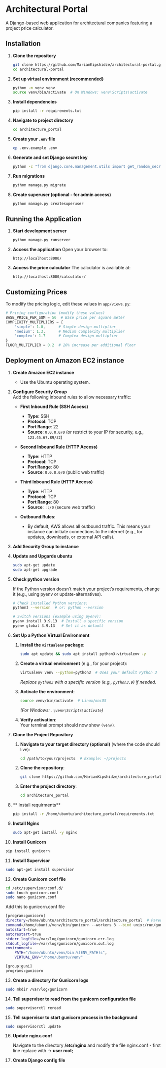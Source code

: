 # Architectural Portal

A Django-based web application for architectural companies featuring a project price calculator.

## Installation

1. **Clone the repository**
   ```bash
   git clone https://github.com/MariamKipshidze/architectural-portal.git
   cd architectural-portal
   ```

2. **Set up virtual environment (recommended)**
   ```bash
   python -m venv venv
   source venv/bin/activate  # On Windows: venv\Scripts\activate
   ```

3. **Install dependencies**
   ```bash
   pip install -r requirements.txt
   ```

4. **Navigate to project directory**
   ```bash
   cd architecture_portal
   ```
   
5. **Create your `.env` file**
   ```bash
   cp .env.example .env
   ```

6. **Generate and set Django secret key**
   ```bash
   python -c "from django.core.management.utils import get_random_secret_key; print(f'SECRET_KEY={get_random_secret_key()}')" >> .env
   ```

7. **Run migrations**
   ```bash
   python manage.py migrate
   ```

8. **Create superuser (optional - for admin access)**
   ```bash
   python manage.py createsuperuser
   ```

## Running the Application

1. **Start development server**
   ```bash
   python manage.py runserver
   ```

2. **Access the application**
   Open your browser to:
   ```
   http://localhost:8000/
   ```

3. **Access the price calculator**
   The calculator is available at:
   ```
   http://localhost:8000/calculator/
   ```

## Customizing Prices

To modify the pricing logic, edit these values in `app/views.py`:

```python
# Pricing configuration (modify these values)
BASE_PRICE_PER_SQM = 50  # Base price per square meter
COMPLEXITY_MULTIPLIERS = {
    'simple': 1.0,      # Simple design multiplier
    'medium': 1.3,      # Medium complexity multiplier
    'complex': 1.7      # Complex design multiplier
}
FLOOR_MULTIPLIER = 0.2  # 20% increase per additional floor
```

## Deployment on Amazon EC2 instance

1. **Create Amazon EC2 instance**
   
   - Use the Ubuntu operating system. 

2. **Configure Security Group**  
   Add the following inbound rules to allow necessary traffic:  

   - **First Inbound Rule (SSH Access)**  
     - **Type**: SSH  
     - **Protocol**: TCP  
     - **Port Range**: 22  
     - **Source**: `0.0.0.0/0` (or restrict to your IP for security, e.g., `123.45.67.89/32`)  

   - **Second Inbound Rule (HTTP Access)**  
     - **Type**: HTTP  
     - **Protocol**: TCP  
     - **Port Range**: 80  
     - **Source**: `0.0.0.0/0` (public web traffic)  

   - **Third Inbound Rule (HTTP Access)**  
     - **Type**: HTTP 
     - **Protocol**: TCP  
     - **Port Range**: 80
     - **Source**: `::/0` (secure web traffic)
       
   - **Outbound Rules:**
     - By default, AWS allows all outbound traffic. This means your instance can initiate connections to the internet (e.g., for updates, downloads, or external API calls).
       
3. **Add Security Group to instance**

4. **Update and Upgarde ubuntu**
   ```bash
   sudo apt-get update
   sudo apt-get upgrade
   ```
5. **Check python version**

   If the Python version doesn’t match your project’s requirements, change it (e.g., using pyenv or update-alternatives).

   ```bash
   # Check installed Python versions:
   python3 --version  # or: python --version
   
   # Switch versions (example using pyenv):
   pyenv install 3.9.13  # Install a specific version
   pyenv global 3.9.13   # Set it as default
   ```

6. **Set Up a Python Virtual Environment**  
   1. **Install the `virtualenv` package**:  
      ```bash
      sudo apt update && sudo apt install python3-virtualenv -y
      ```
   
   2. **Create a virtual environment** (e.g., for your project):  
      ```bash
      virtualenv venv --python=python3  # Uses your default Python 3
      ```
      *Replace `python3` with a specific version (e.g., `python3.9`) if needed.*
   
   3. **Activate the environment**:  
      ```bash
      source venv/bin/activate  # Linux/macOS
      ```
      *(For Windows: `.\venv\Scripts\activate`)*  
   
   4. **Verify activation**:  
      Your terminal prompt should now show `(venv)`.

7. **Clone the Project Repository**  
   1. **Navigate to your target directory (optional)** (where the code should live):  
      ```bash
      cd /path/to/your/projects  # Example: ~/projects
      ```
   
   2. **Clone the repository**:  
      ```bash
      git clone https://github.com/MariamKipshidze/architecture_portal.git
      ```
   
   3. **Enter the project directory**:  
      ```bash
      cd architecture_portal
      ```
8. ** Install requirments**
   ```bash
   pip install -r /home/ubuntu/architecture_portal/requirements.txt
   ```
   
9. **Install Nginx**
   ```bash
   sudo apt-get install -y nginx
   ```

10. **Install Gunicorn**
   ```bash
   pip install gunicorn
   ```

11. **Install Supervisor**
   ```bash
   sudo apt-get install supervisor
   ```

12. **Create Gunicorn conf file**
   ```bash
   cd /etc/supervisor/conf.d/
   sudo touch gunicorn.conf
   sudo nano gunicorn.conf
   ```
   Add this to gunicorn.conf file

   ```bash
   [program:gunicorn]
   directory=/home/ubuntu/architecture_portal/architecture_portal  # Parent of manage.py
   command=/home/ubuntu/venv/bin/gunicorn --workers 3 --bind unix:/run/gunicorn/app.sock architecture_portal.wsgi:application
   autostart=true
   autorestart=true
   stderr_logfile=/var/log/gunicorn/gunicorn.err.log
   stdout_logfile=/var/log/gunicorn/gunicorn.out.log
   environment=
       PATH="/home/ubuntu/venv/bin:%(ENV_PATH)s",
       VIRTUAL_ENV="/home/ubuntu/venv"
   
   [group:guni]
   programs:gunicorn 
   ```

13. **Create a directory for Gunicorn logs**
   ```bash
   sudo mkdir /var/log/gunicorn
   ```

14. **Tell supervisor to read from the gunicorn configuration file**
   ```bash
   sudo supervisorctl reread
   ```

15. **Tell supervisor to start gunicorn process in the background**
   ```bash
   sudo supervisorctl update
   ```
16. **Update nginx.conf**

    Navigate to the directory **/etc/nginx**
    and modify the file nginx.conf - first line replace with -> **user root;**

17. **Create Django config file**
